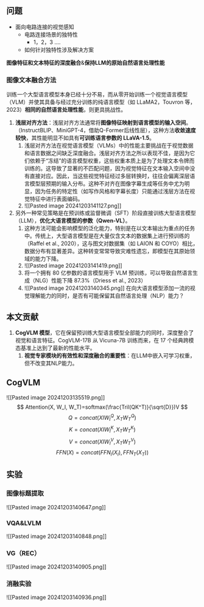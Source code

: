 ## 问题

- 面向电路连接的视觉感知
	- 电路连接场景的独特性
		- 1，2，3 ....
	- 如何针对独特性涉及解决方案
 
**图像特征和文本特征的深度融合**&**保持LLM的原始自然语言处理性能**
### 图像文本融合方法

训练一个大型语言模型本身已经十分不易，而从零开始训练一个视觉语言模型（VLM）并使其具备与经过充分训练的纯语言模型（如 LLaMA2，Touvron 等，2023）**相同的自然语言处理性能**，则更具挑战性。
1. **浅层对齐方法**：浅层对齐方法通常将**图像特征映射到语言模型的输入空间**。（InstructBLIP、MiniGPT-4，借助Q-Former后线性层），这种方法**收敛速度较快**，其性能明显不如具有**可训练语言参数的 LLaVA-1.5**。
	1. 浅层对齐方法在视觉语言模型（VLMs）中的性能主要挑战在于视觉数据和语言数据之间缺乏深度融合。浅层对齐方法之所以表现不佳，是因为它们依赖于“冻结”的语言模型权重，这些权重本质上是为了处理文本令牌而训练的。这导致了显著的不匹配问题，因为视觉特征在文本输入空间中没有直接对应。因此，当这些视觉特征经过多层转换时，往往会偏离深层语言模型层预期的输入分布。这种不对齐在图像字幕生成等任务中尤为明显，因为任务的特定性（如写作风格和字幕长度）只能通过浅层方法在视觉特征中进行表面编码。
	2. ![[Pasted image 20241203141127.png]]
2. 另外一种常见策略是在预训练或监督微调（SFT）阶段直接训练大型语言模型（LLM），**优化大语言模型的参数（Qwen-VL）**。
	1. 这种方法可能会影响模型的泛化能力，特别是在以文本输出为重点的任务中。传统上，大型语言模型是在大量仅含文本的数据集上进行预训练的（Raffel et al., 2020），这与图文对数据集（如 LAION 和 COYO）相比，数据分布有显著差异。这种转变常常导致灾难性遗忘，即模型在其原始领域的能力下降。
	2. ![[Pasted image 20241203141419.png]]
	3. 将一个拥有 80 亿参数的语言模型用于 VLM 预训练，可以导致自然语言生成（NLG）性能下降 87.3%（Driess et al., 2023）
	4. ![[Pasted image 20241203140345.png]]
在向大语言模型添加一流的视觉理解能力的同时，是否有可能保留其自然语言处理（NLP）能力？

## 本文贡献

1.  **CogVLM 模型**，它在保留预训练大型语言模型全部能力的同时，深度整合了视觉和语言特征。CogVLM-17B 从 Vicuna-7B 训练而来，在 17 个经典跨模态基准上达到了最新的性能水平。
	1. **视觉专家模块的有效性和深度融合的重要性**：在LLM中嵌入可学习权重，但不改变其NLP能力。

## CogVLM

![[Pasted image 20241203135519.png]]
$$
Attention(X, W_I, W_T)=softmax(\frac{Tril(QK^T)}{\sqrt{D}})V
$$
$$
Q = concat(XIW_I^Q, X_TW_T^Q)
$$
$$
K = concat(XIW_I^K, X_TW_T^K) 
$$
$$
V = concat(XIW_I^V, X_TW_T^V)
$$
$$
FFN(X)=concat(FFN_I(X_I), FFN_T(X_T))
$$
## 实验

### 图像标题提取
![[Pasted image 20241203140647.png]]

### VQA&LVLM
![[Pasted image 20241203140848.png]]

### VG（REC）

![[Pasted image 20241203140905.png]]

### 消融实验

![[Pasted image 20241203140936.png]]